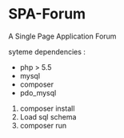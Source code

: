 # SPA-Forum
A Single Page Application Forum

syteme dependencies :
- php > 5.5
- mysql
- composer
- pdo_mysql

1. composer install
2. Load sql schema
3. composer run
